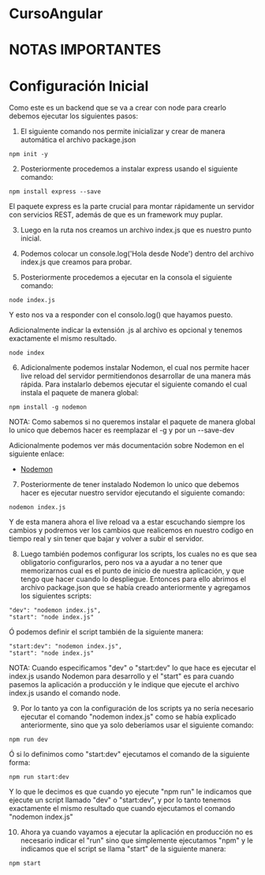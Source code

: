 # CursoAngular

# NOTAS IMPORTANTES

Configuración Inicial
=====================

Como este es un backend que se va a crear con node para crearlo debemos ejecutar los siguientes pasos:

1. El siguiente comando nos permite inicializar y crear de manera automática el archivo package.json

```
npm init -y
```

2. Posteriormente procedemos a instalar express usando el siguiente comando:

```
npm install express --save
```

El paquete express es la parte crucial para montar rápidamente un servidor con servicios REST, además de que es un framework muy puplar.


3. Luego en la ruta nos creamos un archivo index.js que es nuestro punto inicial.

4. Podemos colocar un console.log('Hola desde Node') dentro del archivo index.js que creamos para probar.

5. Posteriormente procedemos a ejecutar en la consola el siguiente comando:
```
node index.js
```

Y esto nos va a responder con el consolo.log() que hayamos puesto.

Adicionalmente indicar la extensión .js al archivo es opcional y tenemos exactamente el mismo resultado.

```
node index
```

6. Adicionalmente podemos instalar Nodemon, el cual nos permite hacer live reload del servidor permitiendonos desarrollar de una manera más rápida. Para instalarlo debemos ejecutar el siguiente comando el cual instala el paquete de manera global:

```
npm install -g nodemon
```

NOTA: Como sabemos si no queremos instalar el paquete de manera global lo unico que debemos hacer es reemplazar el -g y por un --save-dev

Adicionalmente podemos ver más documentación sobre Nodemon en el siguiente enlace: 

* [Nodemon](https://www.npmjs.com/package/nodemon)

7. Posteriormente de tener instalado Nodemon lo unico que debemos hacer es ejecutar nuestro servidor ejecutando el siguiente comando:

```
nodemon index.js
```
Y de esta manera ahora el live reload va a estar escuchando siempre los cambios y podremos ver los cambios que realicemos en nuestro codigo en tiempo real y sin tener que bajar y volver a subir el servidor.

8. Luego también podemos configurar los scripts, los cuales no es que sea obligatorio configurarlos, pero nos va a ayudar a no tener que memorizarnos cual es el punto de inicio de nuestra aplicación, y que tengo que hacer cuando lo despliegue. Entonces para ello abrimos el archivo package.json que se había creado anteriormente y agregamos los siguientes scripts:

```
"dev": "nodemon index.js",
"start": "node index.js"
```

Ó podemos definir el script también de la siguiente manera:

```
"start:dev": "nodemon index.js",
"start": "node index.js"
```

NOTA: Cuando especificamos "dev" o "start:dev" lo que hace es ejecutar el index.js usando Nodemon para desarrollo y el "start" es para cuando pasemos la aplicación a producción y le indique que ejecute el archivo index.js usando el comando node.

9. Por lo tanto ya con la configuración de los scripts ya no sería necesario ejecutar el comando "nodemon index.js" como se había explicado anteriormente, sino que ya solo deberíamos usar el siguiente comando:

```
npm run dev
```

Ó si lo definimos como "start:dev" ejecutamos el comando de la siguiente forma:

```
npm run start:dev
```

Y lo que le decimos es que cuando yo ejecute "npm run" le indicamos que ejecute un script llamado "dev" o "start:dev", y por lo tanto tenemos exactamente el mismo resultado que cuando ejecutamos el comando "nodemon index.js"

10. Ahora ya cuando vayamos a ejecutar la aplicación en producción no es necesario indicar el "run" sino que simplemente ejecutamos "npm" y le indicamos que el script se llama "start" de la siguiente manera:

```
npm start
```
